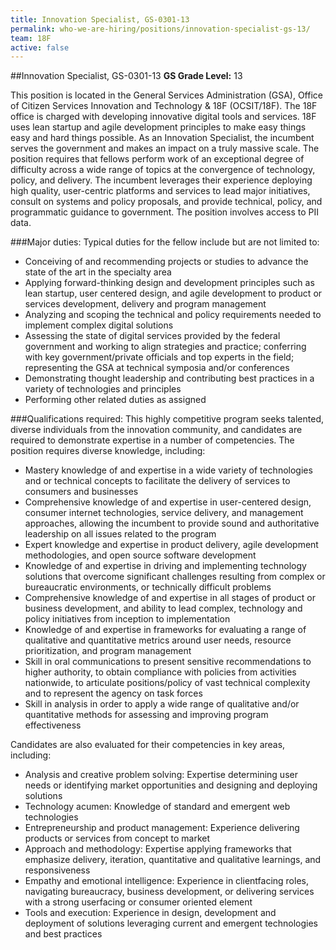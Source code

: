 ```yaml
---
title: Innovation Specialist, GS-0301-13
permalink: who-we-are-hiring/positions/innovation-specialist-gs-13/
team: 18F
active: false
---
```


##Innovation Specialist, GS-0301-13
**GS Grade Level:** 13

This position is located in the General Services Administration (GSA), Office of Citizen Services Innovation and Technology & 18F (OCSIT/18F). The 18F office is charged with developing innovative digital tools and services. 18F uses lean startup and agile development principles to make easy things easy and hard things possible. As an Innovation Specialist, the incumbent serves the government and makes an impact on a truly massive scale. The position requires that fellows perform work of an exceptional degree of difficulty across a wide range of topics at the convergence of technology, policy, and delivery. The incumbent leverages their experience deploying high quality, user-centric platforms and services to lead major initiatives, consult on systems and policy proposals, and provide technical, policy, and programmatic guidance to government. The position involves access to PII data. 

###Major duties:
Typical duties for the fellow include but are not limited to:
- Conceiving of and recommending projects or studies to advance the state of the art in the specialty area
- Applying forward-thinking design and development principles such as lean startup, user centered design, and agile development to product or services development, delivery and program management
- Analyzing and scoping the technical and policy requirements needed to implement complex digital solutions 
- Assessing the state of digital services provided by the federal government and working to align strategies and practice; conferring with key government/private officials and top experts in the field; representing the GSA at technical symposia and/or conferences
- Demonstrating thought leadership and contributing best practices in a variety of technologies and principles
- Performing other related duties as assigned

###Qualifications required:
This highly competitive program seeks talented, diverse individuals from the innovation community, and candidates are required to demonstrate expertise in a number of competencies. The position requires diverse knowledge, including:
- Mastery knowledge of and expertise in a wide variety of technologies and or technical concepts to facilitate the delivery of services to consumers and businesses
- Comprehensive knowledge of and expertise in user-centered design, consumer internet technologies, service delivery, and management approaches, allowing the incumbent to provide sound and authoritative leadership on all issues related to the program
- Expert knowledge and expertise in product delivery, agile development methodologies, and open source software development
- Knowledge of and expertise in driving and implementing technology solutions that overcome significant challenges resulting from complex or bureaucratic environments, or technically difficult problems
- Comprehensive knowledge of and expertise in all stages of product or business development, and ability to lead complex, technology and policy initiatives from inception to implementation
- Knowledge of and expertise in frameworks for evaluating a range of qualitative and quantitative metrics around user needs, resource prioritization, and program management
- Skill in oral communications to present sensitive recommendations to higher authority, to obtain compliance with policies from activities nationwide, to articulate positions/policy of vast technical complexity and to represent the agency on task forces
- Skill in analysis in order to apply a wide range of qualitative and/or quantitative methods for assessing and improving program effectiveness

Candidates are also evaluated for their competencies in key areas, including:
- Analysis and creative problem solving: Expertise determining user needs or identifying market opportunities and designing and deploying solutions
- Technology acumen: Knowledge of standard and emergent web technologies
- Entrepreneurship and product management: Experience delivering products or services from concept to market
- Approach and methodology: Expertise applying frameworks that emphasize delivery, iteration, quantitative and qualitative learnings, and responsiveness
- Empathy and emotional intelligence: Experience in clientfacing roles, navigating bureaucracy, business development, or delivering services with a strong userfacing or consumer oriented element
- Tools and execution: Experience in design, development and deployment of solutions leveraging current and emergent technologies and best practices

